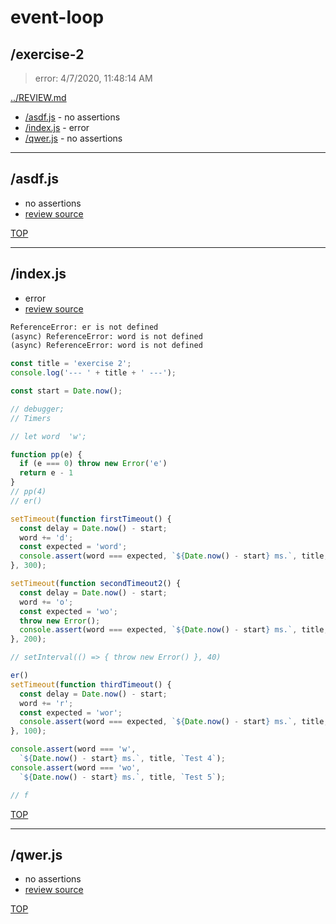 # event-loop 

## /exercise-2

> error: 4/7/2020, 11:48:14 AM 

[../REVIEW.md](../REVIEW.md)

* [/asdf.js](#asdfjs) - no assertions
* [/index.js](#indexjs) - error
* [/qwer.js](#qwerjs) - no assertions

---

## /asdf.js

* no assertions
* [review source](./asdf.js)

[TOP](#event-loop)

---

## /index.js

* error
* [review source](./index.js)

```txt
ReferenceError: er is not defined
(async) ReferenceError: word is not defined
(async) ReferenceError: word is not defined
```

```js
const title = 'exercise 2';
console.log('--- ' + title + ' ---');

const start = Date.now();

// debugger;
// Timers

// let word  'w';

function pp(e) {
  if (e === 0) throw new Error('e')
  return e - 1
}
// pp(4)
// er()

setTimeout(function firstTimeout() {
  const delay = Date.now() - start;
  word += 'd';
  const expected = 'word';
  console.assert(word === expected, `${Date.now() - start} ms.`, title, `Test 1`);
}, 300);

setTimeout(function secondTimeout2() {
  const delay = Date.now() - start;
  word += 'o';
  const expected = 'wo';
  throw new Error();
  console.assert(word === expected, `${Date.now() - start} ms.`, title, `Test 2`);
}, 200);

// setInterval(() => { throw new Error() }, 40)

er()
setTimeout(function thirdTimeout() {
  const delay = Date.now() - start;
  word += 'r';
  const expected = 'wor';
  console.assert(word === expected, `${Date.now() - start} ms.`, title, `Test 3`);
}, 100);

console.assert(word === 'w',
  `${Date.now() - start} ms.`, title, `Test 4`);
console.assert(word === 'wo',
  `${Date.now() - start} ms.`, title, `Test 5`);

// f

```

[TOP](#event-loop)

---

## /qwer.js

* no assertions
* [review source](./qwer.js)

[TOP](#event-loop)

